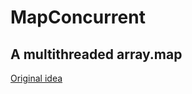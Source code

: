 MapConcurrent
==========

## A multithreaded array.map

[Original idea](http://jsfiddle.net/stupid_genius/kucQ7/)
